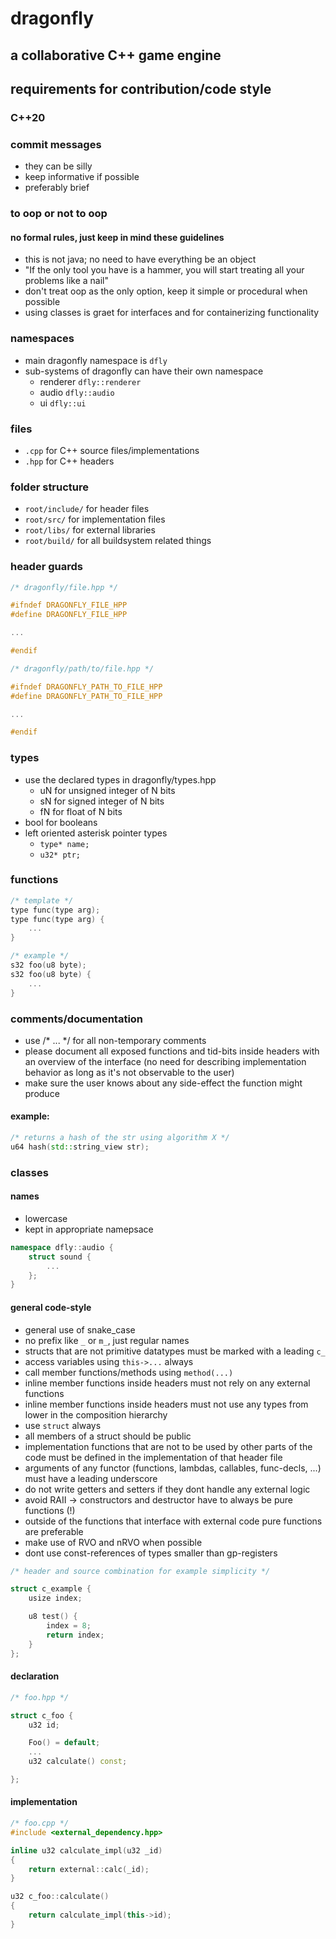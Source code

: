 # dragonfly
## a collaborative C++ game engine

## requirements for contribution/code style
### C++20

### commit messages
- they can be silly
- keep informative if possible
- preferably brief

### to oop or not to oop
#### no formal rules, just keep in mind these guidelines
- this is not java; no need to have everything be an object
- "If the only tool you have is a hammer, you will start treating all your problems like a nail"
- don't treat oop as the only option, keep it simple or procedural when possible
- using classes is graet for interfaces and for containerizing functionality

### namespaces
- main dragonfly namespace is `dfly`
- sub-systems of dragonfly can have their own namespace
	- renderer `dfly::renderer`
	- audio `dfly::audio`
	- ui `dfly::ui`

### files
- `.cpp` for C++ source files/implementations
- `.hpp` for C++ headers

### folder structure
- `root/include/` for header files
- `root/src/` for implementation files
- `root/libs/` for external libraries
- `root/build/` for all buildsystem related things
  
### header guards
```cpp
/* dragonfly/file.hpp */

#ifndef DRAGONFLY_FILE_HPP
#define DRAGONFLY_FILE_HPP

...

#endif

/* dragonfly/path/to/file.hpp */

#ifndef DRAGONFLY_PATH_TO_FILE_HPP
#define DRAGONFLY_PATH_TO_FILE_HPP

...

#endif
```

### types
- use the declared types in dragonfly/types.hpp
	- uN for unsigned integer of N bits
	- sN for signed integer of N bits
	- fN for float of N bits
- bool for booleans
- left oriented asterisk pointer types
	- `type* name;`
	- `u32* ptr;`

### functions
```cpp
/* template */
type func(type arg);
type func(type arg) {
	...
}

/* example */
s32 foo(u8 byte);
s32 foo(u8 byte) {
	...
}
```

### comments/documentation
- use /* ... */ for all non-temporary comments
- please document all exposed functions and tid-bits inside headers with an overview of the interface (no need for describing implementation behavior as long as it's not observable to the user)
- make sure the user knows about any side-effect the function might produce 

#### example:
```cpp
/* returns a hash of the str using algorithm X */
u64 hash(std::string_view str);
```

### classes
#### names
- lowercase
- kept in appropriate namepsace
```cpp
namespace dfly::audio {
	struct sound {
		...
	};
}
```

#### general code-style 
- general use of snake_case
- no prefix like `_` or `m_`, just regular names
- structs that are not primitive datatypes must be marked with a leading ``c_``
- access variables using `this->...` always
- call member functions/methods using `method(...)`
- inline member functions inside headers must not rely on any external functions
- inline member functions inside headers must not use any types from lower in the composition hierarchy
- use ``struct`` always
- all members of a struct should be public
- implementation functions that are not to be used by other parts of the code must be defined in the
  	implementation of that header file
- arguments of any functor (functions, lambdas, callables, func-decls, ...) must have a leading underscore
- do not write getters and setters if they dont handle any external logic
- avoid RAII -> constructors and destructor have to always be pure functions (!)
- outside of the functions that interface with external code pure functions are preferable
- make use of RVO and nRVO when possible
- dont use const-references of types smaller than gp-registers 
```cpp
/* header and source combination for example simplicity */

struct c_example {
	usize index;

	u8 test() {
		index = 8;
		return index;
	}
};
```

#### declaration
```cpp
/* foo.hpp */

struct c_foo {
	u32 id;

	Foo() = default;
	...
	u32 calculate() const;

};
```

#### implementation
```cpp
/* foo.cpp */
#include <external_dependency.hpp>

inline u32 calculate_impl(u32 _id)
{
	return external::calc(_id);
}

u32 c_foo::calculate()
{
	return calculate_impl(this->id);
}
```
